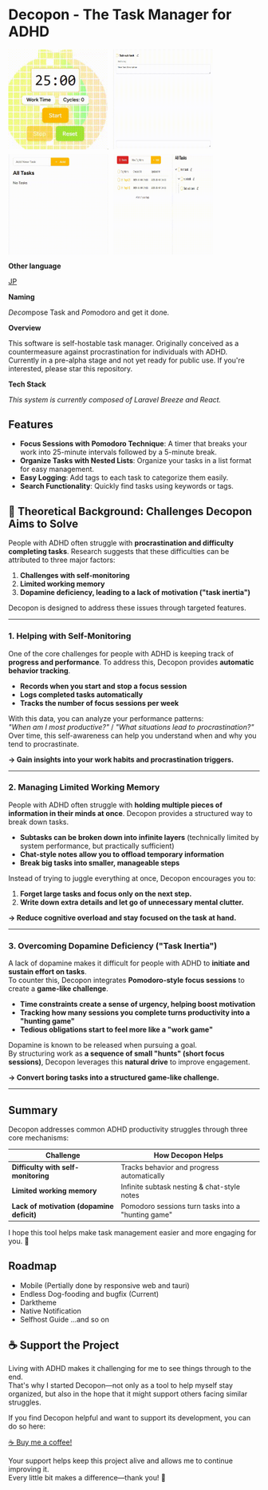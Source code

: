 # Decopon - The Task Manager for ADHD

<div style="display: flex; flex-wrap: wrap; gap: 10px;">
    <img src="documents/videos/focus.gif" alt="Focus GIF" width="200">
    <img src="documents/videos/logging.gif" alt="Loggiing GIF" width="200">
    <img src="documents/videos/nested.gif" alt="Nested GIF" width="200">
    <img src="documents/videos/organize.gif" alt="Organize GIF" width="200">
</div>

**Other language**

[JP](documents/README.jp.md)

**Naming**

*Deco*mpose Task and *Po*modoro and get it do*n*e.

**Overview**

This software is self-hostable task manager. Originally conceived as a countermeasure against procrastination for individuals with ADHD. Currently in a pre-alpha stage and not yet ready for public use. If you're interested, please star this repository.

**Tech Stack**

*This system is currently composed of Laravel Breeze and React.*

## Features

- **Focus Sessions with Pomodoro Technique**: A timer that breaks your work into 25-minute intervals followed by a 5-minute break.
- **Organize Tasks with Nested Lists**: Organize your tasks in a list format for easy management.
- **Easy Logging**: Add tags to each task to categorize them easily.
- **Search Functionality**: Quickly find tasks using keywords or tags.

## 🎯 Theoretical Background: Challenges Decopon Aims to Solve

People with ADHD often struggle with **procrastination and difficulty completing tasks**. Research suggests that these difficulties can be attributed to three major factors:

1. **Challenges with self-monitoring**
2. **Limited working memory**
3. **Dopamine deficiency, leading to a lack of motivation ("task inertia")**

Decopon is designed to address these issues through targeted features.

---

### **1. Helping with Self-Monitoring**
One of the core challenges for people with ADHD is keeping track of **progress and performance**. To address this, Decopon provides **automatic behavior tracking**.

- **Records when you start and stop a focus session**
- **Logs completed tasks automatically**
- **Tracks the number of focus sessions per week**

With this data, you can analyze your performance patterns:  
*"When am I most productive?"* / *"What situations lead to procrastination?"*  
Over time, this self-awareness can help you understand when and why you tend to procrastinate.

**→ Gain insights into your work habits and procrastination triggers.**

---

### **2. Managing Limited Working Memory**
People with ADHD often struggle with **holding multiple pieces of information in their minds at once**. Decopon provides a structured way to break down tasks.

- **Subtasks can be broken down into infinite layers** (technically limited by system performance, but practically sufficient)
- **Chat-style notes allow you to offload temporary information**
- **Break big tasks into smaller, manageable steps**

Instead of trying to juggle everything at once, Decopon encourages you to:
1. **Forget large tasks and focus only on the next step.**
2. **Write down extra details and let go of unnecessary mental clutter.**

**→ Reduce cognitive overload and stay focused on the task at hand.**

---

### **3. Overcoming Dopamine Deficiency ("Task Inertia")**
A lack of dopamine makes it difficult for people with ADHD to **initiate and sustain effort on tasks**.  
To counter this, Decopon integrates **Pomodoro-style focus sessions** to create a **game-like challenge**.

- **Time constraints create a sense of urgency, helping boost motivation**
- **Tracking how many sessions you complete turns productivity into a "hunting game"**
- **Tedious obligations start to feel more like a "work game"**

Dopamine is known to be released when pursuing a goal.  
By structuring work as **a sequence of small "hunts" (short focus sessions)**, Decopon leverages this **natural drive** to improve engagement.

**→ Convert boring tasks into a structured game-like challenge.**

---

## **Summary**
Decopon addresses common ADHD productivity struggles through three core mechanisms:

| Challenge                                 | How Decopon Helps                                  |
| ----------------------------------------- | -------------------------------------------------- |
| **Difficulty with self-monitoring**       | Tracks behavior and progress automatically         |
| **Limited working memory**                | Infinite subtask nesting & chat-style notes        |
| **Lack of motivation (dopamine deficit)** | Pomodoro sessions turn tasks into a "hunting game" |

I hope this tool helps make task management easier and more engaging for you. 🚀

## Roadmap

- Mobile (Pertially done by responsive web and tauri)
- Endless Dog-fooding and bugfix (Current)
- Darktheme
- Native Notification
- Selfhost Guide
...and so on

## ☕ Support the Project

Living with ADHD makes it challenging for me to see things through to the end.  
That's why I started Decopon—not only as a tool to help myself stay organized, but also in the hope that it might support others facing similar struggles.

If you find Decopon helpful and want to support its development, you can do so here:

[☕ Buy me a coffee!](https://buymeacoffee.com/kawadumax)

Your support helps keep this project alive and allows me to continue improving it.  
Every little bit makes a difference—thank you! 💖